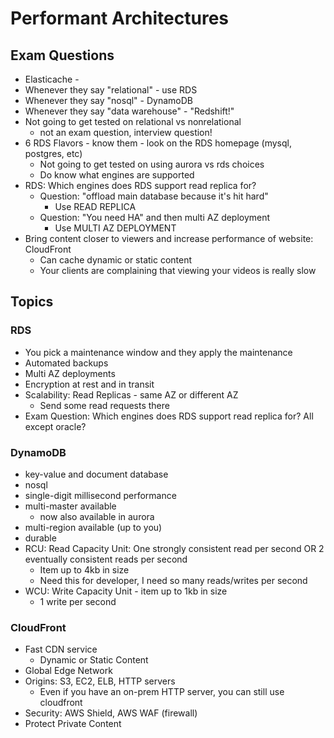 # Performant Architectures



## Exam Questions

- Elasticache - 
- Whenever they say "relational" - use RDS
- Whenever they say "nosql" - DynamoDB
- Whenever they say "data warehouse" - "Redshift!"
- Not going to get tested on relational vs nonrelational
  - not an exam question, interview question!
- 6 RDS Flavors - know them - look on the RDS homepage (mysql, postgres, etc)
  - Not going to get tested on using aurora vs rds choices
  - Do know what engines are supported
- RDS: Which engines does RDS support read replica for?
  - Question: "offload main database because it's hit hard"
    - Use READ REPLICA
  - Question: "You need HA" and then multi AZ deployment
    - Use MULTI AZ DEPLOYMENT
- Bring content closer to viewers and increase performance of website: CloudFront
  - Can cache dynamic or static content
  - Your clients are complaining that viewing your videos is really slow


## Topics


### RDS

- You pick a maintenance window and they apply the maintenance
- Automated backups
- Multi AZ deployments
- Encryption at rest and in transit
- Scalability: Read Replicas - same AZ or different AZ
  - Send some read requests there
- Exam Question: Which engines does RDS support read replica for?  All except oracle?

### DynamoDB

- key-value and document database
- nosql
- single-digit millisecond performance
- multi-master available
  - now also available in aurora
- multi-region available (up to you)
- durable
- RCU: Read Capacity Unit: One strongly consistent read per second OR 2 eventually consistent reads per second
  - Item up to 4kb in size
  - Need this for developer, I need so many reads/writes per second
- WCU: Write Capacity Unit - item up to 1kb in size
  - 1 write per second


### CloudFront

- Fast CDN service
  - Dynamic or Static Content
- Global Edge Network
- Origins: S3, EC2, ELB, HTTP servers
  - Even if you have an on-prem HTTP server, you can still use cloudfront
- Security: AWS Shield, AWS WAF (firewall)
- Protect Private Content

